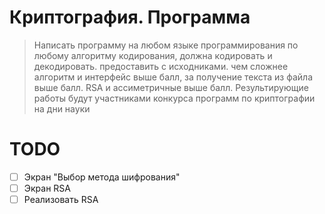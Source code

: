 # Криптография. Программа
> Написать программу на любом языке программирования по любому алгоритму кодирования, должна кодировать и декодировать. предоставить с исходниками. чем сложнее алгоритм и интерфейс выше балл, за получение текста из файла выше балл. RSA и ассиметричные выше балл. Результирующие работы будут участниками конкурса программ по криптографии на дни науки
# TODO
- [ ] Экран "Выбор метода шифрования"
- [ ] Экран RSA
- [ ] Реализовать RSA

